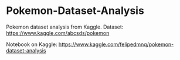 # Pokemon-Dataset-Analysis
Pokemon dataset analysis from Kaggle.
Dataset: https://www.kaggle.com/abcsds/pokemon

Notebook on Kaggle: https://www.kaggle.com/felipedmnq/pokemon-dataset-analysis
